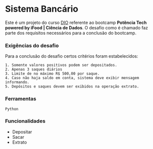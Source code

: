 # Sistema Bancário

Este é um projeto do curso [DIO](www.dio.me) referente ao bootcamp **Potência Tech powered by iFood | Ciência de Dados**.
O desafio como é chamado faz parte dos requisitos necessários para a conclusão do bootcamp.



### Exigências do desafio

Para a conclusão do desafio certos critérios foram estabelecidos:

    1. Somente valores positivos podem ser depositados.
    2. Apenas 3 saques diários 
    3. Limite de no máximo R$ 500,00 por saque.
    4. Caso não haja saldo em conta, sistema deve exibir mensagem informando. 
    5. Depósitos e saques devem ser exibidos na operação extrato.


### Ferramentas

`Python`


### Funcionalidades

- Depositar
- Sacar
- Extrato
